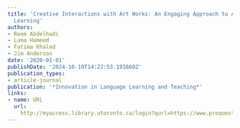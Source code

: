 ```yaml
---
title: 'Creative Interactions with Art Works: An Engaging Approach to Arabic Language-and-Culture
  Learning'
authors:
- Reem Abdelhadi
- Luma Hameed
- Fatima Khaled
- Jim Anderson
date: '2020-01-01'
publishDate: '2024-10-10T14:22:53.191660Z'
publication_types:
- article-journal
publication: '*Innovation in Language Learning and Teaching*'
links:
- name: URL
  url: 
    http://myaccess.library.utoronto.ca/login?qurl=https://www.proquest.com/docview/2459003262?accountid=14771&bdid=38382&_bd=st%2FIozEgcXV3ZT7qlPfdke5Gb4Q%3D
---
```


